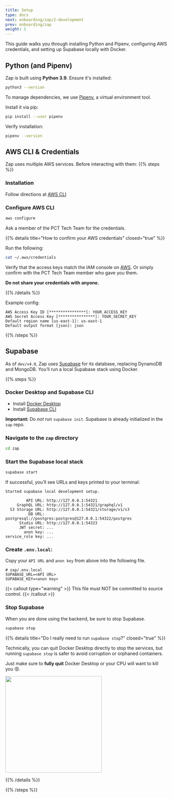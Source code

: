 ```yaml
---
title: Setup
type: docs
next: onboarding/zap/2-development
prev: onboarding/zap
weight: 1
---
```


This guide walks you through installing Python and Pipenv, configuring AWS credentials, and setting up Supabase locally with Docker.

## Python (and Pipenv)

Zap is built using **Python 3.9**. Ensure it's installed:

```bash
python3 --version
```

To manage dependencies, we use [Pipenv](https://pipenv.pypa.io/en/latest/), a virtual environment tool.

Install it via pip:

```bash
pip install --user pipenv
```

Verify installation:

```bash
pipenv --version
```

## AWS CLI & Credentials

Zap uses multiple AWS services. Before interacting with them:
{{% steps %}}

### Installation

Follow directions at [AWS CLI](https://aws.amazon.com/cli/)

### Configure AWS CLI

```bash
aws configure
```

Ask a member of the PCT Tech Team for the credentials.

{{% details title="How to confirm your AWS credentials" closed="true" %}}

Run the following:

```bash
cat ~/.aws/credentials
```

Verify that the access keys match the IAM console on [AWS](https://us-east-1.console.aws.amazon.com/iam/home#/security_credentials). Or simply confirm with the PCT Tech Team member who gave you them.

**Do not share your credentials with anyone.**

{{% /details %}}

Example config:

```
AWS Access Key ID [****************]: YOUR_ACCESS_KEY
AWS Secret Access Key [****************]: YOUR_SECRET_KEY
Default region name [us-east-1]: us-east-1
Default output format [json]: json
```

{{% /steps %}}

## Supabase

As of `dev/v4.0`, Zap uses [Supabase](https://supabase.com/) for its database, replacing DynamoDB and MongoDB. You’ll run a local Supabase stack using Docker.

{{% steps %}}

### Docker Desktop and Supabase CLI

- Install [Docker Desktop](https://docs.docker.com/desktop/)
- Install [Supabase CLI](https://supabase.com/docs/guides/local-development#install-the-cli)

**Important:** Do _not_ run `supabase init`. Supabase is already initialized in the `zap` repo.

### Navigate to the `zap` directory

```bash
cd zap
```

### Start the Supabase local stack

```bash
supabase start
```

If successful, you’ll see URLs and keys printed to your terminal:

```
Started supabase local development setup.

         API URL: http://127.0.0.1:54321
     GraphQL URL: http://127.0.0.1:54321/graphql/v1
  S3 Storage URL: http://127.0.0.1:54321/storage/v1/s3
          DB URL: postgresql://postgres:postgres@127.0.0.1:54322/postgres
      Studio URL: http://127.0.0.1:54323
      JWT secret: ...
        anon key: ...
service_role key: ...
```

### Create `.env.local`:

Copy your `API URL` and `anon key` from above into the following file.

```env
# zap/.env.local
SUPABASE_URL=<API URL>
SUPABASE_KEY=<anon key>
```

{{< callout type="warning" >}}
This file must NOT be committed to source control.
{{< /callout >}}

### Stop Supabase

When you are done using the backend, be sure to stop Supabase.

```bash
supabase stop
```

{{% details title="Do I really need to run `supabase stop`?" closed="true" %}}

Technically, you can quit Docker Desktop directly to stop the services, but running `supabase stop` is safer to avoid corruption or orphaned containers.

Just make sure to **fully quit** Docker Desktop or your CPU will want to kill you 😡.

<img src="/images/zap/quit_docker_desktop.png" width="300">

{{% /details %}}

{{% /steps %}}
